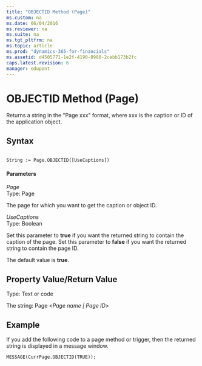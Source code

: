 ```yaml
---
title: "OBJECTID Method (Page)"
ms.custom: na
ms.date: 06/04/2016
ms.reviewer: na
ms.suite: na
ms.tgt_pltfrm: na
ms.topic: article
ms.prod: "dynamics-365-for-financials"
ms.assetid: d4505771-1e2f-4190-8980-2cebb173b2fc
caps.latest.revision: 6
manager: edupont
---
```

# OBJECTID Method (Page)
Returns a string in the "Page xxx" format, where xxx is the caption or ID of the application object.  
  
## Syntax  
  
```  
  
String := Page.OBJECTID([UseCaptions])  
```  
  
#### Parameters  
 *Page*  
 Type: Page  
  
 The page for which you want to get the caption or object ID.  
  
 *UseCaptions*  
 Type: Boolean  
  
 Set this parameter to **true** if you want the returned string to contain the caption of the page. Set this parameter to **false** if you want the returned string to contain the page ID.  
  
 The default value is **true**.  
  
## Property Value/Return Value  
 Type: Text or code  
  
 The string: Page \<*Page name &#124; Page ID*>  
  
## Example  
 If you add the following code to a page method or trigger, then the returned string is displayed in a message window.  
  
```  
MESSAGE(CurrPage.OBJECTID(TRUE));  
  
```
